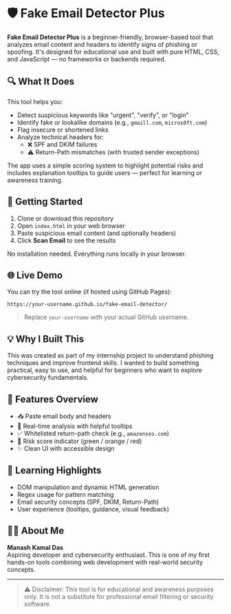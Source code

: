 # 🛡️ Fake Email Detector Plus

**Fake Email Detector Plus** is a beginner-friendly, browser-based tool that analyzes email content and headers to identify signs of phishing or spoofing. It's designed for educational use and built with pure HTML, CSS, and JavaScript — no frameworks or backends required.

## 🔍 What It Does

This tool helps you:
- Detect suspicious keywords like "urgent", "verify", or "login"
- Identify fake or lookalike domains (e.g., `gmaill.com`, `micros0ft.com`)
- Flag insecure or shortened links
- Analyze technical headers for:
  - ❌ SPF and DKIM failures
  - ⚠️ Return-Path mismatches (with trusted sender exceptions)

The app uses a simple scoring system to highlight potential risks and includes explanation tooltips to guide users — perfect for learning or awareness training.

## 🚀 Getting Started

1. Clone or download this repository
2. Open `index.html` in your web browser
3. Paste suspicious email content (and optionally headers)
4. Click **Scan Email** to see the results

No installation needed. Everything runs locally in your browser.

## 🌐 Live Demo

You can try the tool online (if hosted using GitHub Pages):

```
https://your-username.github.io/fake-email-detector/
```

> Replace `your-username` with your actual GitHub username.

## 💡 Why I Built This

This was created as part of my internship project to understand phishing techniques and improve frontend skills. I wanted to build something practical, easy to use, and helpful for beginners who want to explore cybersecurity fundamentals.

## 📂 Features Overview

- 📥 Paste email body and headers
- 🧠 Real-time analysis with helpful tooltips
- ✅ Whitelisted return-path check (e.g., `amazonses.com`)
- 🎯 Risk score indicator (green / orange / red)
- ✨ Clean UI with accessible design

## 📖 Learning Highlights

- DOM manipulation and dynamic HTML generation
- Regex usage for pattern matching
- Email security concepts (SPF, DKIM, Return-Path)
- User experience (tooltips, guidance, visual feedback)

## 🙋‍♂️ About Me

**Manash Kamal Das**  
Aspiring developer and cybersecurity enthusiast. This is one of my first hands-on tools combining web development with real-world security concepts.

---

> ⚠️ Disclaimer: This tool is for educational and awareness purposes only. It is not a substitute for professional email filtering or security software.
